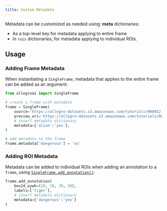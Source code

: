 ```yaml
---
title: Custom Metadata
---
```


Metadata can be customized as needed using: **meta** dictionaries: 
* As a top-level key for metadata applying to entire frame
* In `rois` dictionaries, for metadata applying to individual ROIs.

## Usage 

### Adding Frame Metadata

When instantiating a `SingleFrame`, metadata that applies to the entire frame can be
added as an argument:

```python
from allegroai import SingleFrame

# create a frame with metadata
frame = SingleFrame(
    source='https://allegro-datasets.s3.amazonaws.com/tutorials/000012.jpg',
    preview_uri='https://allegro-datasets.s3.amazonaws.com/tutorials/000012.jpg',
    # insert metadata dictionary
    metadata={'alive':'yes'}, 
)

# add metadata to the frame
frame.metadata['dangerous'] = 'no'
```

### Adding ROI Metadata

Metadata can be added to individual ROIs when adding an annotation to a `frame`, using [`SingleFrame.add_annotation()`](../references/hyperdataset/singleframe.md#add_annotation): 

```python
frame.add_annotation(
    box2d_xywh=(10, 10, 30, 20), 
    labels=['tiger'],
    # insert metadata dictionary
    metadata={'dangerous':'yes'}
)
```